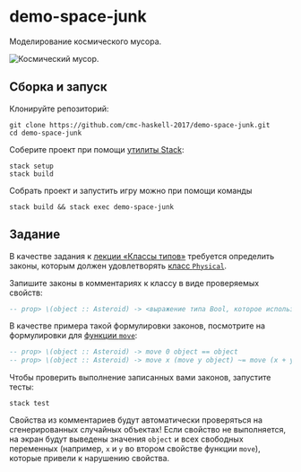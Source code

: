 # demo-space-junk

Моделирование космического мусора.

![Космический мусор.](images/demo-space-junk.gif)

## Сборка и запуск

Клонируйте репозиторий:

```
git clone https://github.com/cmc-haskell-2017/demo-space-junk.git
cd demo-space-junk
```

Соберите проект при помощи [утилиты Stack](https://www.haskellstack.org):

```
stack setup
stack build
```

Собрать проект и запустить игру можно при помощи команды

```
stack build && stack exec demo-space-junk
```

## Задание

В качестве задания к [лекции «Классы типов»](https://youtu.be/efwK257k47o) требуется
определить законы, которым должен удовлетворять [класс `Physical`](https://github.com/cmc-haskell-2017/demo-space-junk/blob/master/src/SpaceJunk.hs#L46-L53).

Запишите законы в комментариях к классу в виде проверяемых свойств:

```haskell
-- prop> \(object :: Asteroid) -> <выражение типа Bool, которое использует object>
```

В качестве примера такой формулировки законов, посмотрите на формулировки для [функции `move`](https://github.com/cmc-haskell-2017/demo-space-junk/blob/master/src/SpaceJunk.hs#L55-L62):

```haskell
-- prop> \(object :: Asteroid) -> move 0 object == object
-- prop> \(object :: Asteroid) -> move x (move y object) ~= move (x + y) object
```

Чтобы проверить выполнение записанных вами законов, запустите тесты:

```
stack test
```

Свойства из комментариев будут автоматически проверяться на сгенерированных случайных объектах!
Если свойство не выполняется, на экран будут выведены значения `object` и всех свободных переменных (например, `x` и `y` во втором свойстве функции `move`), которые привели к нарушению свойства.
